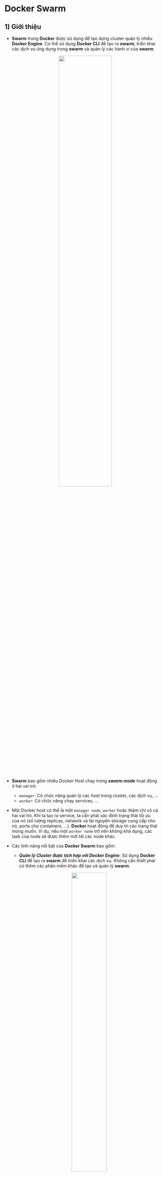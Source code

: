 # Docker Swarm
## **1) Giới thiệu**
- **Swarm** trong **Docker** được sử dụng để tạo dựng cluster quản lý nhiều **Docker Engine**. Có thể sử dụng **Docker CLI** để tạo ra **swarm**, triển khai các dịch vụ ứng dụng trong **swarm** và quản lý các hành vi của **swarm**.

    <p align=center><img src=https://i.imgur.com/yAt6MyK.png width=60%></p>

- **Swarm** bao gồm nhiều Docker Host chạy trong ***swarm mode*** hoạt động ở hai vai trò:
    - `manager`: Có chức năng quản lý các host trong cluster, các dịch vụ, ...
    - `worker`: Có chức năng chạy services, ...
- Một Docker host có thể là một `manager node`, `worker` hoặc thậm chí có cả hai vai trò. Khi ta tạo ra service, ta cần phải xác định trạng thái tối ưu của nó (số lượng replicas, network và tài nguyên storage cung cấp cho nó, ports cho containers, ...). **Docker** hoạt động để duy trì các trạng thái mong muốn. Ví dụ, nếu một `worker node` trở nên không khả dụng, các task của node sẽ được thêm mới tới các node khác.
- Các tính năng nổi bật của **Docker Swarm** bao gồm:
    - ***Quản lý Cluster được tích hợp với **Docker Engine*****: Sử dụng **Docker CLI** để tạo ra **swarm** để triển khai các dịch vụ. Không cần thiết phải có thêm các phần mềm khác để tạo và quản lý **swarm**.

        <p align=center><img src=https://i.imgur.com/hJA9UCi.png width=50%></p>

        <p align=center><img src=https://i.imgur.com/QBbCqcV.png width=50%></p>

    - ***Triển khai phân tán***: Thay vì xử lý các khác biệt giữa vai trò của các node trong thời gian triển khai, **Docker Engine** sẽ xử lý bất kỳ tác vụ nào đang chạy. Ta có thể triển khai cả hai loại node là `manager` và `workers` sử dụng **Docker Engine**. Điều này có nghĩa ta có thể tạo ra một **Docker Swarm** hoàn chỉnh chỉ từ một image duy nhất.
    - ***Scaling***: Đối với mỗi dịch vụ triển khai trong Docker Swarm, bạn có thể khai báo số lượng task muốn chạy. Khi bạn mở rộng quy mô hay ngược lại, Docker Swarm sẽ tự động điều chỉnh bằng cách thêm hoặc xóa task để duy trì trạng thái mong muốn - tình trạng hệ thống ta cần đạt được.
    - ***Đảm bảo tính ổn định***: **Docker Swarm** sẽ liên tục giám sát trạng thái của cluster và giải quyết bất kỳ sự thay đổi nào giữa trạng thái thực tế và trạng thái mong muốn dựa trên các quyết định của bạn. Ví dụ: Ta thiết lập một dịch vụ với 5 bản sao containers và worker node có lưu trữ 2 bản sao containers. `Manager node` sẽ tự động tạo ra 2 bản sao containers khác nếu như 2 bản sao containers trong worker node bị lỗi, ... `Manager Node` sẽ luôn luôn đảm bảo các bản sao containers mới cho worker đang chạy hoặc được cung cấp.

        <p align=center><img src=https://i.imgur.com/4c44nuk.png width=50%></p>

        <p align=center><img src=https://i.imgur.com/VrPmWC2.png width=50%></p>

    - ***Multi-host networking***: Có thể khai báo overlay network cho các dịch vụ trong **Swarm**. **Docker Swarm** sẽ tự động quản lý và gán địa chỉ IP cho mỗi container trên overlay network khi nó khởi tạo hoặc update ứng dụng.
    - ***Service discovery***: Swarm `manager node` sẽ chỉ định mỗi dịch vụ trong **Docker Swarm** ứng với một tên DNS duy nhất và cân bằng tải các containers đang chạy. Ta có thể thực hiện truy vấn tất các containers đang chạy trong **Swarm** thông qua một DNS Server được nhúng vào **Swarm**.
    - ***Load Balancing***: Bạn có thể expose ports cho các dịch vụ tới một load balancer bên ngoài. Trong **Swarm**, cho phép bạn chỉ định làm thể nào để phân phối services giữa các node.
    - ***Rolling Update***: Tại một thời điểm, ta có thể áp dụng việc cập nhật ứng dụng (chủ yếu là phiên bản images) cho các node một cách tăng dần. Swarm manager cho phép ta kiểm soát được thời gian delay giữa việc triển khai services tới các node khác. Nếu có lỗi phát sinh xảy ra, ta có thể quay lại phiên bản trước của services.
    - ***High Availability, State Replication***: **Docker Swarm** cho phép nhân bản trạng thái của Docker node trong **Swarm**. Hãy theo dõi thứ tự các hình ảnh sau để hiểu rõ hơn về tính năng này của **Docker**.
        - Đầu tiên, ta có mô hình như sau:

        <p align=center><img src=https://i.imgur.com/AiDtFlT.png width=50%></p>
        
        - Mô hình này chưa thực sự đảm bảo về tính năng vì `manager node` có thể bị lỗi khiến **Swarm** không được cung cấp:

        <p align=center><img src=https://i.imgur.com/EwNr8qJ.png width=50%></p>

        - Với **Docker Swarm**, ta có thể triển khai nhiều `manager node` cùng một lúc:

        <p align=center><img src=https://i.imgur.com/f4LTtrp.png width=50%></p>

        - Khi một `manager node` đang hoạt động bị crash:

        <p align=center><img src=https://i.imgur.com/pI9qC8n.png width=50%></p>

        - `manager node` sẽ được tự động chuyển chức năng quản lý sang một node khác (node backup):

        <p align=center><img src=https://i.imgur.com/9Zyw7s6.png width=50%></p>
## **2) Các khái niệm cần biết khi làm việc với Swarm**
### **2.1) Nodes**
- **node** là một biểu hiện của **Docker Engine** tham gia vào **swarm**. Bạn cũng có thể nghĩ nó như một Docker node. Bạn có thể chạy một hoặc nhiều nodes trên duy nhất một máy tính vật lý hay cloud server nhưng việc triển khai **swarm** thường bao gồm các **Docker node** được phân phối trên nhiều máy tính và cloud machine.

    <p align=center><img src=https://i.imgur.com/KEZgaXO.png width=50%></p>

- Để có thể triển khai ứng dụng của bạn trong **swarm**, bạn cần phải khai báo service thông qua manager node. `Manager node` sẽ thực hiện gửi các task (đơn vị công việc) tới `worker node`.
- `manager node` thực hiện điều hành và quản lý các chức năng yêu cầu của cluster để duy trì trạng thái mong muốn trong **swarm**. `manager node` sẽ chọn một leader duy nhất để quản lý và điều hành tasks.
- `worker node` có chức năng nhận và thực hiện tasks được gửi từ `manager node`. Mặc định, `manager node` cũng hoạt động như `worker node` (cũng chạy các dịch vụ). Nhưng ta cũng có thể cấu hình để chỉ định services chỉ có thể chạy trên node có vai trò nào. Một agent chạy trên mỗi `worker node` và thông báo về tasks giao cho `worker node`. `Worker node` sẽ thông báo tới manager node trạng thái hiện tại của tasks được giao để `manager node` có thể duy trì trạng thái mong muốn của mỗi `worker node`.
### **2.2) Services and Tasks**
- **Service** định nghĩa cho một **task** được thực thi trong `manager node` hoặc `worker node`. Là cấu trúc trung tâm của **Docker Swarm**. Và là yếu tố chủ yếu được người dùng tương tác xử lý trong **Swarm**.
- Khi ta tạo một service, ta có thể chỉ định image nào được sử dụng và câu lệnh nào được thực thi bên trong containers đang chạy. Một trong các ưu điểm của swarm service trong các containers độc lập với nhau đó là ta có thể sửa đổi cấu hình bao gồm networks, volumes được kết nối tới containers mà không cần phải restart một cách thủ công nữa. Docker Swarm sẽ tự động dừng tasks với cấu hình đã cũ và tạo ra các tasks mới phù hợp với cấu hình mong muốn.
- Service có thể được triển khai theo hai hình thức:
    - `replicated services`: **Swarm manager** sẽ thực hiện phân phối một số lượng cụ thể giữa các bản sao của task so với số lượng node dựa trên quy mô ta mong muốn. Đây là hình thức mặc định được sử dụng khi một service được tạo ra.
    - `global services`: **Swarm** chạy một task cho service trên tất cả các node khả dụng trong cluser.
- **Task** là một container đang chạy và là một phần của một service và được quản lý bởi **Swarm manager**, trái ngược với container độc lập.
- **Task** bao gồm container và các câu lệnh chạy bên trong container. Được coi là một đơn vị dịch vụ trong **Swarm**. `Manager node` phân chia task cho `worker node` theo số lượng bản sao được hướng đến trong quy mô của services. Khi một task được gán cho một node, ta không thể thực hiện di chuyển nó đến node khác. Nó chỉ có thể chạy trên node được chỉ định hoặc không.
### **2.3) Load Balancing**
- **Swarm manager** sử dụng ingress load balancing để expose services bạn muốn cung cấp ra bên ngoài Swarm. **Swarm manager** có thể tự động gán service với một `PublishedPort` hoặc bạn cũng có thể cấu hình `PublishedPort` cho service. Có thể khai báo bất kỳ một port nào không sử dụng cho service. Nếu bạn không khai báo port, **Swarm manager** sẽ tự động gán port trong khoảng `30000 ~ 32676`.
- Các thành phần bên ngoài, chẳng hạn như cân bằng tải trên cloud server có thể truy cập service thông qua `PublishedPort` của bất kỳ node nào trong cluster swarm cho dù node đó hiện đang không có task vụ nào của dịch vụ truy cập được chạy.

    <p align=center><img src=https://i.imgur.com/3VVziHa.png width=60%></p>

- **Swarm mode** có một thành phần là DNS nội bộ tự động gán mỗi service trong Swarm với một DNS name. **Swarm manager** sử dụng internal load balancing để phân phối các request giữa các service trong cluster dựa trên tên DNS của service.
